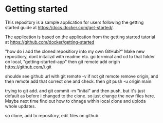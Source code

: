 # Getting started

This repository is a sample application for users following the getting started guide at https://docs.docker.com/get-started/.

The application is based on the application from the getting started tutorial at https://github.com/docker/getting-started



"how do i add the cloned repositiory into my own GitHub?"
Make new repositiory, dont initalizd with readme etc. 
go terminal and cd to that folder on local, "getting-started-app"
then git remote add origin https://github.com/<your-github-username>/<your-repository-name>.git

shoulde see github url with git remote -v
if not git remote remove origin, and then remote add that correct one and check.
then git push -u origin main

trying to git add. and git commit -m "inital"
and then push, but it's just default as before i changed to the clone.
so just change the new files here. Maybe next time find out how to chnage within local clone and uploda whole updates.

so clone, add to repository, edit files on github.